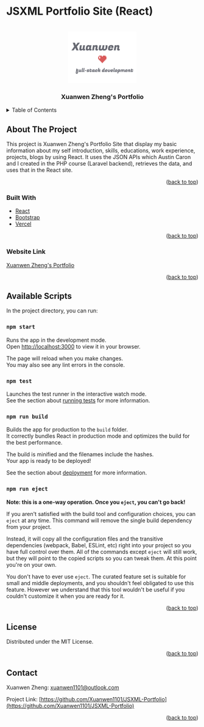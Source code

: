 # JSXML Portfolio Site (React)

<div id="top"></div>
<!-- PROJECT LOGO -->
<br />
<div align="center">
  <a href="https://github.com/Xuanwen1101/JSXML-Portfolio">
    <img src="public/images/logo.png" alt="Logo" width="180">
  </a>

  <h3 align="center">Xuanwen Zheng's Portfolio</h3>
</div>



<!-- TABLE OF CONTENTS -->
<details>
  <summary>Table of Contents</summary>
  <ol>
    <li>
      <a href="#about-the-project">About The Project</a>
      <ul>
        <li><a href="#built-with">Built With</a></li>
        <li><a href="#website-link">Website Link</a></li>
      </ul>
    </li>
    <li>
      <a href="#available-scripts">Available Scripts</a>
    </li>
    <li><a href="#license">License</a></li>
    <li><a href="#contact">Contact</a></li>
  </ol>
</details>



<!-- ABOUT THE PROJECT -->
## About The Project

This project is Xuanwen Zheng's Portfolio Site that display my basic information about my self introduction, skills, educations, work experience, projects, blogs by using React. It uses the JSON APIs which Austin Caron and I created in the PHP course (Laravel backend), retrieves the data, and uses that in the React site. 

<p align="right">(<a href="#top">back to top</a>)</p>



### Built With

* [React](https://reactjs.org/)
* [Bootstrap](https://getbootstrap.com)
* [Vercel](https://vercel.com/)

<p align="right">(<a href="#top">back to top</a>)</p>



### Website Link

[Xuanwen Zheng's Portfolio](https://jsxml-portfolio-site.vercel.app/)


<p align="right">(<a href="#top">back to top</a>)</p>




<!-- AVAILABLE SCRIPTS -->
## Available Scripts

In the project directory, you can run:

### `npm start`

Runs the app in the development mode.\
Open [http://localhost:3000](http://localhost:3000) to view it in your browser.

The page will reload when you make changes.\
You may also see any lint errors in the console.

### `npm test`

Launches the test runner in the interactive watch mode.\
See the section about [running tests](https://facebook.github.io/create-react-app/docs/running-tests) for more information.

### `npm run build`

Builds the app for production to the `build` folder.\
It correctly bundles React in production mode and optimizes the build for the best performance.

The build is minified and the filenames include the hashes.\
Your app is ready to be deployed!

See the section about [deployment](https://facebook.github.io/create-react-app/docs/deployment) for more information.

### `npm run eject`

**Note: this is a one-way operation. Once you `eject`, you can't go back!**

If you aren't satisfied with the build tool and configuration choices, you can `eject` at any time. This command will remove the single build dependency from your project.

Instead, it will copy all the configuration files and the transitive dependencies (webpack, Babel, ESLint, etc) right into your project so you have full control over them. All of the commands except `eject` will still work, but they will point to the copied scripts so you can tweak them. At this point you're on your own.

You don't have to ever use `eject`. The curated feature set is suitable for small and middle deployments, and you shouldn't feel obligated to use this feature. However we understand that this tool wouldn't be useful if you couldn't customize it when you are ready for it.


<p align="right">(<a href="#top">back to top</a>)</p>


<!-- LICENSE -->
## License

Distributed under the MIT License.

<p align="right">(<a href="#top">back to top</a>)</p>



<!-- CONTACT -->
## Contact

Xuanwen Zheng: xuanwen1101@outlook.com

Project Link: [https://github.com/Xuanwen1101/JSXML-Portfolio](https://github.com/Xuanwen1101/JSXML-Portfolio)

<p align="right">(<a href="#top">back to top</a>)</p>


